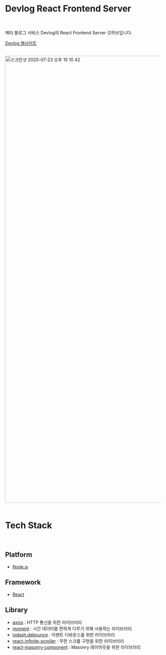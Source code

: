 # Devlog React Frontend Server

<br>

메타 블로그 서비스 Devlog의 React Frontend Server 깃허브입니다.

[Devlog 웹사이트](https://devlog.today)

<br>

<img width="1440" alt="스크린샷 2020-07-23 오후 10 10 42" src="https://user-images.githubusercontent.com/26167700/88290214-5f0cfe00-cd31-11ea-8281-01ff526d1d2e.png">

<br>
<br>

# Tech Stack

<br>

## Platform
- [Node.js](https://github.com/nodejs/node)

## Framework
- [React](https://ko.reactjs.org/)

## Library
- [axios](https://github.com/axios/axios) : HTTP 통신을 위한 라이브러리
- [moment](https://momentjs.com/) : 시간 데이터를 편하게 다루기 위해 사용하는 라이브러리
- [lodash.debounce](https://lodash.com/) : 이벤트 디바운스를 위한 라이브러리
- [react-infinite-scroller](https://github.com/danbovey/react-infinite-scroller) : 무한 스크롤 구현을 위한 라이브러리
- [react-masonry-component](https://github.com/eiriklv/react-masonry-component) : Masonry 레이아웃을 위한 라이브러리
